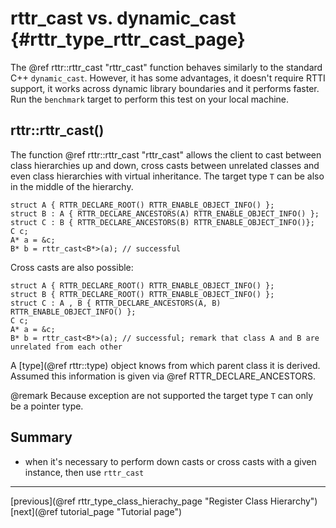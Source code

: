 rttr_cast vs. dynamic_cast  {#rttr_type_rttr_cast_page}
==========================

The @ref rttr::rttr_cast "rttr_cast" function behaves similarly to the standard C++
`dynamic_cast`. However, it has some advantages, it doesn't require RTTI support, 
it works across dynamic library boundaries and it performs faster. 
Run the `benchmark` target to perform this test on your local machine.

rttr::rttr_cast<T>()
--------------------

The function @ref rttr::rttr_cast "rttr_cast" allows the client to cast between class hierarchies up and down, 
cross casts between unrelated classes and even class hierarchies with virtual inheritance. 
The target type `T` can be also in the middle of the hierarchy.

~~~~{.cpp}
struct A { RTTR_DECLARE_ROOT() RTTR_ENABLE_OBJECT_INFO() };
struct B : A { RTTR_DECLARE_ANCESTORS(A) RTTR_ENABLE_OBJECT_INFO() };
struct C : B { RTTR_DECLARE_ANCESTORS(B) RTTR_ENABLE_OBJECT_INFO()};
C c;
A* a = &c;
B* b = rttr_cast<B*>(a); // successful
~~~~

Cross casts are also possible:

~~~~{.cpp}
struct A { RTTR_DECLARE_ROOT() RTTR_ENABLE_OBJECT_INFO() };
struct B { RTTR_DECLARE_ROOT() RTTR_ENABLE_OBJECT_INFO() };
struct C : A , B { RTTR_DECLARE_ANCESTORS(A, B) RTTR_ENABLE_OBJECT_INFO() };
C c;
A* a = &c;
B* b = rttr_cast<B*>(a); // successful; remark that class A and B are unrelated from each other
~~~~

A [type](@ref rttr::type) object knows from which parent class it is derived. Assumed this information is given via @ref RTTR_DECLARE_ANCESTORS.

@remark Because exception are not supported the target type `T` can only be a pointer type.

Summary
-------
- when it's necessary to perform down casts or cross casts with a given instance, then use `rttr_cast`

<hr>

<div class="btn btn-default doxy-button">[previous](@ref rttr_type_class_hierachy_page "Register Class Hierarchy")</div><div class="btn btn-default doxy-button">[next](@ref tutorial_page "Tutorial page")</div>
